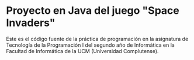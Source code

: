 # Proyecto en Java del juego "Space Invaders"

Este es el código fuente de la práctica de programación en la asignatura de Tecnología de la Programación I del segundo año de Informática en la Facultad de Informática de la UCM (Universidad Complutense).
